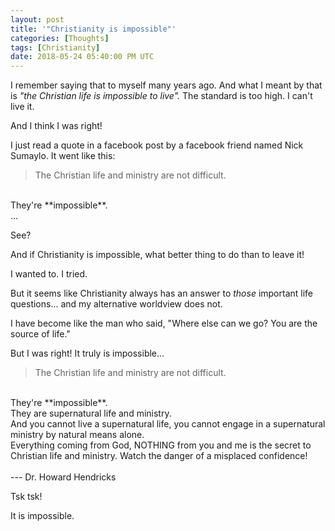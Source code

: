 ```yaml
---
layout: post
title: '"Christianity is impossible"'
categories: [Thoughts]
tags: [Christianity]
date: 2018-05-24 05:40:00 PM UTC
---
```


<!-- May 25, 2018 01:44:00 AM Philippine Time -->

I remember saying that to myself many years ago. And what I meant by that is _"the Christian life is impossible to live"._ The standard is too high. I can't live it.

And I think I was right!

<!--more-->

I just read a quote in a facebook post by a facebook friend named Nick Sumaylo. It went like this:

> The Christian life and ministry are not difficult. 
<br />
They're **impossible**.
<br />
...

See?

And if Christianity is impossible, what better thing to do than to leave it!

I wanted to. I tried.

But it seems like Christianity always has an answer to _those_ important life questions... and my alternative worldview does not.

I have become like the man who said, "Where else can we go? You are the source of life."

But I was right! It truly is impossible...

> The Christian life and ministry are not difficult. 
<br />
They're **impossible**.
<br />
They are supernatural life and ministry.
<br />
And you cannot live a supernatural life, you cannot engage in a supernatural ministry by natural means alone.
<br />
Everything coming from God, NOTHING from you and me is the secret to Christian life and ministry. Watch the danger of a misplaced confidence!
<br /><br />
--- Dr. Howard Hendricks

Tsk tsk!

It is impossible.

